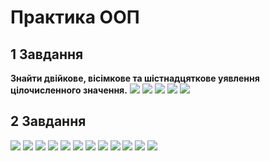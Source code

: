 # Практика ООП
## **1 Завдання**
**Знайти двійкове, вісімкове та шістнадцяткове уявлення цілочисленного значення.**
![](images/image(5).png)
![](images/image(1).png)
![](images/image(2).png)
![](images/image(3).png)
![](images/image(4).png)

## **2 Завдання**
![](images/Image19.jpg)
![](images/Image8.jpg)
![](images/Image7.jpg)
![](images/Image18.jpg)
![](images/Image9.jpg)
![](images/Image11.jpg)
![](images/Image10.jpg)
![](images/Image12.jpg)
![](images/Image13.jpg)
![](images/Image14.jpg)
![](images/Image15.jpg)
![](images/Image16.jpg)
